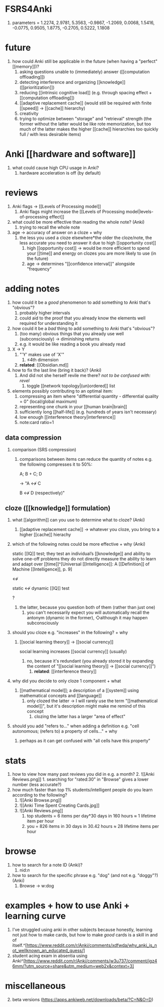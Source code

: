 # FSRS4Anki
1. parameters = 1.2274, 2.9781, 5.3563, -0.9867, -1.2069, 0.0068, 1.5416, -0.0775, 0.9505, 1.8775, -0.2705, 0.5222, 1.1808

# future
1. how could Anki still be applicable in the future (when having a "perfect" [[memory]])?
	1. asking questions unable to (immediately) answer ([[computation offloading]])
	2.  detecting interference and organizing [[knowledge]] ([[prioritization]])
	3.  reducing [[intrinsic cognitive load]] (e.g. through spacing effect + [[computation offloading]])
	4.  [[adaptive replacement cache]] (would still be required with finite [[speed]] → [[cache]] hierarchy)
	5.  creativity
	6. trying to optimize between "storage" and "retrieval" strength (the former without the latter would be like rote memorization, but too much of the latter makes the higher [[cache]] hierarchies too quickly full / with less desirable items)

# Anki [[hardware and software]]
1. what could cause high CPU usage in Anki?
	1. hardware acceleration is off (by default)

# reviews
1. Anki flags → [[Levels of Processing model]]
	1. Anki flags might increase the [[Levels of Processing model|levels-of-processing effect]]
2. what could be more effective than reading the whole note? (Anki)
	1. trying to recall the whole note
3. age → accuracy of answer on a cloze + why
	1. the less you used a cloze elsewhere*the older the cloze/note, the less accurate you need to answer it due to high [[opportunity cost]]
		1. high [[opportunity cost]] → would be more efficient to spend your [[time]] and energy on clozes you are more likely to use (in the future)
		2. age → determines "[[confidence interval]]" alongside "frequency"

# adding notes
1. how could it be a *good* phenomenon to add something to Anki that's "obvious"?
	1. probably higher intervals
	2. could aid to the proof that you already know the elements well required for understanding it
2. how could it be a *bad* thing to add something to Anki that's "obvious"?
	1. (too many) obvious things that you already use well (subconsciously) → diminishing returns
	2. e.g. it would be like reading a book you already read
4. X → Y
	1. "'Y' makes use of 'X'"
		1. ≤4th dimension
	2. **related**: [[Obsidian.md]]
5. how to fix the last line (bring it back)? (Anki)
	1. And did not she herself revile me there?
		*not to be confused with: revel*
		1. toggle [[network topology|(un)ordered]] list
1. elements possibly contributing to an optimal item:
	1. compressing an item where "differential quantity - differential quality = 0" (local/global maximum)
	2. representing one chunk in your [[human brain|brain]]
	3. sufficiently long [[half-life]] (e.g. hundreds of years isn't necessary)
	4. low enough [[interference theory|interference]]
	5. note:card ratio=1

## data compression
1. comparison (SRS compression)
	1. comparisons between items can reduce the quantity of notes e.g. the following compresses it to 50%:

		A; B + C; D

		→ "A ↮ C

		B ↮ D (respectively)"

## cloze ([[knowledge]] formulation)
1. what [[algorithm]] can you use to determine what to cloze? (Anki)
	1. [[adaptive replacement cache]] → whatever you cloze, you bring to a higher [[cache]] hierachy
2. which of the following notes could be more effective + why (Anki)

	static [[IQ]] test; they test an individual’s [[knowledge]] and ability to solve one-off problems they do not directly measure the ability to learn and adapt over [[time]]^[Universal [[Intelligence]]: A [[Definition]] of Machine [[Intelligence]], p. 9]

	↮

	static ↮ dynamic [[IQ]] test

	?
	1. the latter, because you question both of them (rather than just one)
		1. you can't necessarily expect you will automatically recall the antonym (dynamic in the former), ◇although it may happen subconsciously
1. should you cloze e.g. "increases" in the following? + why
	1. [[social learning theory]] → [[social currency]]


		social learning increases [[social currency]] (usually)
		1. no, because it's redundant (you already stored it by expanding the content of "[[social learning theory]] → [[social currency]]")
			1. **related**: [[interference theory]]
1. why did you decide to only cloze 1 component + what
	1. [[mathematical model]]; a description of a [[system]] using mathematical concepts and [[language]]
		1. only clozed the latter → I will rarely use the term "[[mathematical model]]", but it's description might make me remind of this concept
			1. clozing the latter has a larger "area of effect"
2. should you add "refers to..." when adding a definition e.g. "cell autonomous; (refers to) a property of cells..." + why
	1. perhaps as it can get confused with "all cells have this property"
# stats
1. how to view how many past reviews you did in e.g. a month?
	2. ![[Anki Reviews.png]]
		1. searching for "rated:30" in "Browse" gives a lower number (less accurate?)
2. how much faster than top 1% students/intelligent people do you learn according to the following?
	1. ![[Anki Browse.png]]
	3. ![[Anki Time Spent Creating Cards.jpg]]
	4. ![[Anki Reviews.png]]
		1. top students = 6 items per day*30 days in 160 hours ≈ 1 lifetime item per hour
		2. you = 826 items in 30 days in 30.42 hours ≈ 28 lifetime items per hour
# browse
1. how to search for a note ID (Anki)?
	1. nid:*n*
2. how to search for the specific phrase e.g. "dog" (and not e.g. "doggy"?) (Anki)
	1. Browse → w:dog

# examples + how to use Anki + learning curve
1. I've struggled using anki in other subjects because honestly, learning not just how to make cards, but how to make _good_ cards is a skill in and of itself.^[https://www.reddit.com/r/Anki/comments/xdfwda/why_anki_is_not_wellknown_an_educated_guess/]
2. student acing exam in absentia using Anki^[https://www.reddit.com/r/Anki/comments/w3u737/comment/igz46mm/?utm_source=share&utm_medium=web2x&context=3]

# miscellaneous
2. beta versions (https://apps.ankiweb.net/downloads/beta/?C=N&O=D)